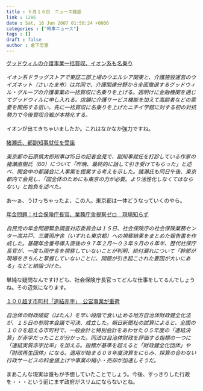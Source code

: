```yaml
---
title : ６月１６日　ニュース雑感
link : 1286
date : Sat, 16 Jun 2007 01:50:24 +0000
categories : ["時事ニュース"]
tags : []
draft : false
author : 倉下忠憲
---
```


<A HREF="http://www.nikkei.co.jp/news/main/20070616AT2F1504Y15062007.html" TARGET="_blank">グッドウィルの介護事業一括買収、イオン系も名乗り </A><BR><BR><I>イオン系ドラッグストアで東証二部上場のウエルシア関東と、介護施設運営のウイズネット（さいたま市）は共同で、介護関連分野から全面撤退するグッドウィル・グループの介護事業の一括買収に名乗りを上げる。週明けに金融機関を通じてグッドウィルに申し入れる。店舗に介護サービス機能を加えて高齢者などの需要を開拓する狙い。先に一括買収に名乗りを上げたニチイ学館に対する初の対抗勢力で今後買収合戦が本格化する。 </I><BR><BR>イオンが出てきちゃいましたか。これはなかなか強力ですね。<BR><BR><A HREF="http://www.nikkei.co.jp/news/shakai/20070616AT1G1503415062007.html" TARGET="_blank">猪瀬氏、都副知事就任を受諾</A><BR><BR><I>東京都の石原慎太郎知事は15日の記者会見で、副知事就任を打診している作家の猪瀬直樹氏（60）について「昨晩、最終的に話して引き受けてもらった」と述べ、開会中の都議会に人事案を提案する考えを示した。猪瀬氏も同日午後、東京都内で会見し、「国全体のためにも東京の力が必要。より活性化しなくてはならない」と抱負を述べた。</I><BR><BR>あ～ぁ、うけっちゃったよ、この人。東京都は一体どうなっていくのやら。<BR><BR><A HREF="http://www.mainichi-msn.co.jp/keizai/wadai/news/20070616k0000m010179000c.html" TARGET="_blank">年金問題：社会保険庁長官、業務庁舎視察ゼロ　現場知らず</A><BR><BR><I>自民党の年金問題緊急調査対応委員会は１５日、社会保険庁の社会保険業務センター高井戸、三鷹両庁舎（いずれも東京都）への視察結果をまとめた報告書を作成した。基礎年金番号導入直後の９７年２月～０３年９月の６年半、歴代社保庁長官が、一度も両庁舎を視察していないことが判明、給付漏れについて「幹部が現場をきちんと掌握していないことに、問題が引き起こされた要因が大いにある」などと結論づけた。</I><BR><BR>単純な疑問なんですけども、社会保険庁長官ってどんな仕事をしてるんでしょうね。その辺気になります。<BR><BR><A HREF="http://www.asahi.com/politics/update/0615/TKY200706150446.html" TARGET="_blank">１００超す市町村「連結赤字」　公営事業が重荷</A><BR><BR><I>自治体の財政破綻（はたん）を早い段階で食い止める地方自治体財政健全化法が、１５日の参院本会議で可決、成立した。朝日新聞社の試算によると、全国の１００を超える市町村で、一般会計と特別会計をあわせた０５年度の「連結決算」が赤字だったことが分かった。同法は自治体財政を評価する指標の一つに「連結実質赤字比率」を加える。指標が基準を超えると「財政健全化団体」や「財政再生団体」になる。適用が始まる０８年度決算をにらみ、採算の合わない行政サービスの料金値上げや事業の縮小・売却が加速しそうだ。 </I><BR><BR>まあこんな現実は誰もが予想していたことでしょう。今後、すっきりした行政を・・・という前にまず政府がスリムにならないとね。<BR><br><br>
